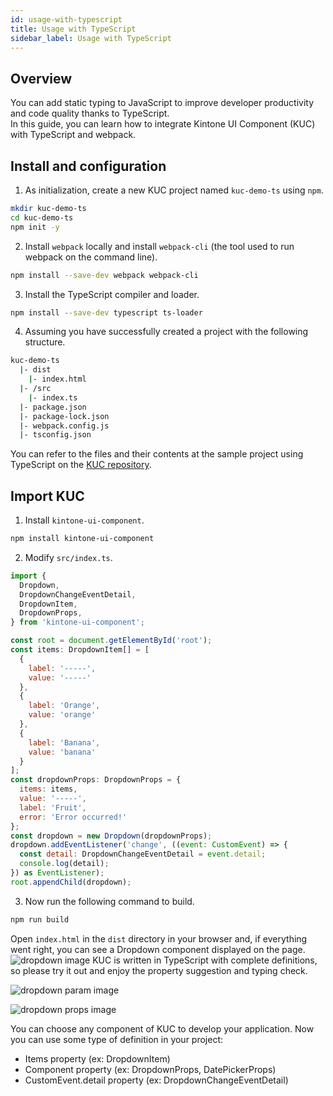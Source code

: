```yaml
---
id: usage-with-typescript
title: Usage with TypeScript
sidebar_label: Usage with TypeScript
---
```

## Overview

You can add static typing to JavaScript to improve developer productivity and code quality thanks to TypeScript.<br/>
In this guide, you can learn how to integrate Kintone UI Component (KUC) with TypeScript and webpack.

## Install and configuration

1. As initialization, create a new KUC project named `kuc-demo-ts` using `npm`.
```sh
mkdir kuc-demo-ts
cd kuc-demo-ts
npm init -y
```

2. Install `webpack` locally and install `webpack-cli` (the tool used to run webpack on the command line).

```sh
npm install --save-dev webpack webpack-cli
```

3. Install the TypeScript compiler and loader.
```sh
npm install --save-dev typescript ts-loader
```

4. Assuming you have successfully created a project with the following structure.
```sh
kuc-demo-ts
  |- dist
    |- index.html
  |- /src
    |- index.ts
  |- package.json
  |- package-lock.json
  |- webpack.config.js
  |- tsconfig.json
```

You can refer to the files and their contents at the sample project using TypeScript on the [KUC repository](https://github.com/kintone-labs/kintone-ui-component/tree/master/demos/typescript-app).

## Import KUC
1. Install `kintone-ui-component`.
```sh
npm install kintone-ui-component
```

2. Modify `src/index.ts`.
```js
import {
  Dropdown,
  DropdownChangeEventDetail,
  DropdownItem,
  DropdownProps,
} from 'kintone-ui-component';

const root = document.getElementById('root');
const items: DropdownItem[] = [
  {
    label: '-----',
    value: '-----'
  },
  {
    label: 'Orange',
    value: 'orange'
  },
  {
    label: 'Banana',
    value: 'banana'
  }
];
const dropdownProps: DropdownProps = {
  items: items,
  value: '-----',
  label: 'Fruit',
  error: 'Error occurred!'
};
const dropdown = new Dropdown(dropdownProps);
dropdown.addEventListener('change', ((event: CustomEvent) => {
  const detail: DropdownChangeEventDetail = event.detail;
  console.log(detail);
}) as EventListener);
root.appendChild(dropdown);
```
3. Now run the following command to build.
```sh
npm run build
```

Open `index.html` in the `dist` directory in your browser and, if everything went right, you can see a Dropdown component displayed on the page.
![dropdown image](/img/kuc-dropdown.png)
KUC is written in TypeScript with complete definitions, so please try it out and enjoy the property suggestion and typing check.

![dropdown param image](/img/kuc-dropdown-param.png)

![dropdown props image](/img/kuc-dropdown-props.png)

You can choose any component of KUC to develop your application.
Now you can use some type of definition in your project:
- Items property (ex: DropdownItem)
- Component property (ex: DropdownProps, DatePickerProps)
- CustomEvent.detail property (ex: DropdownChangeEventDetail)

